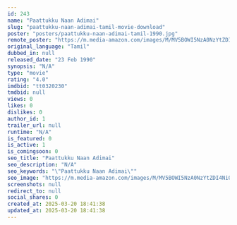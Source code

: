 ```yaml
---
id: 243
name: "Paattukku Naan Adimai"
slug: "paattukku-naan-adimai-tamil-movie-download"
poster: "posters/paattukku-naan-adimai-tamil-1990.jpg"
remote_poster: "https://m.media-amazon.com/images/M/MV5BOWI5NzA0NzYtZDI4Ni00NzAxLTgwZTYtZjU4MTk2MjNmZWYzXkEyXkFqcGdeQXVyODEzOTQwNTY@._V1_SX300.jpg"
original_language: "Tamil"
dubbed_in: null
released_date: "23 Feb 1990"
synopsis: "N/A"
type: "movie"
rating: "4.0"
imdbid: "tt0320230"
tmdbid: null
views: 0
likes: 0
dislikes: 0
author_id: 1
trailer_url: null
runtime: "N/A"
is_featured: 0
is_active: 1
is_comingsoon: 0
seo_title: "Paattukku Naan Adimai"
seo_description: "N/A"
seo_keywords: "\"Paattukku Naan Adimai\""
seo_image: "https://m.media-amazon.com/images/M/MV5BOWI5NzA0NzYtZDI4Ni00NzAxLTgwZTYtZjU4MTk2MjNmZWYzXkEyXkFqcGdeQXVyODEzOTQwNTY@._V1_SX300.jpg"
screenshots: null
redirect_to: null
social_shares: 0
created_at: 2025-03-20 18:41:38
updated_at: 2025-03-20 18:41:38
---
```


